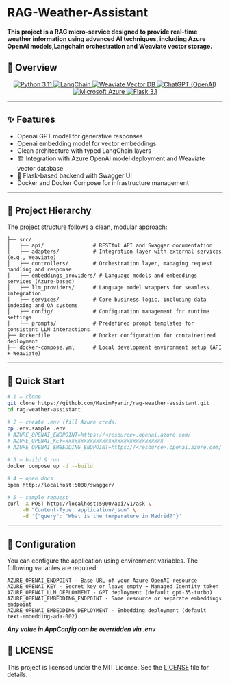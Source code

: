 # RAG-Weather-Assistant

**This project is a RAG micro-service designed to provide real-time weather information using advanced AI techniques, including Azure OpenAI models,Langchain orchestration  and Weaviate vector storage.**

## 📖 Overview

<p align="center">
  <!-- Python -->
  <a href="#">
    <img src="https://img.shields.io/badge/Python-3.11-blue?logo=python" alt="Python 3.11">
  </a>
  <!-- LangChain -->
  <a href="#">
    <img src="https://img.shields.io/badge/LangChain-0.3.x-346CA5?logo=langchain" alt="LangChain">
  </a>
  <!-- Weaviate (Vector DB) -->
  <a href="https://weaviate.io/" target="_blank">
    <img src="https://img.shields.io/badge/Vector DB-Weaviate-FF6F00?logo=weaviate&logoColor=white" alt="Weaviate Vector DB">
  </a>
  <!-- ChatGPT / OpenAI -->
  <a href="https://openai.com/" target="_blank">
    <img src="https://img.shields.io/badge/ChatGPT-74aa9c?logo=openai&logoColor=white" alt="ChatGPT (OpenAI)">
  </a>
  <!-- Microsoft Azure -->
  <a href="https://azure.microsoft.com/" target="_blank">
    <img src="https://custom-icon-badges.demolab.com/badge/Microsoft%20Azure-0089D6?logo=msazure&logoColor=white" alt="Microsoft Azure">
  </a>
  <!-- Flask -->
  <a href="https://flask.palletsprojects.com/" target="_blank">
    <img src="https://img.shields.io/badge/Framework-Flask%203.1-orange?logo=flask" alt="Flask 3.1">
  </a>
</p>


---

## ✨ Features

- Openai GPT model for generative responses
- Openai embedding model for vector embeddings
- Clean architecture with typed LangChain layers
- 🏗️ Integration with Azure OpenAI model deployment and Weaviate vector database
- 🐍 Flask-based backend with Swagger UI
- Docker and Docker Compose for infrastructure management

---

## 📁 Project Hierarchy
The project structure follows a clean, modular approach:
```plaintext
├── src/
│   ├── api/                # RESTful API and Swagger documentation
│   ├── adapters/           # Integration layer with external services (e.g., Weaviate)
│   ├── controllers/        # Orchestration layer, managing request handling and response
│   ├── embeddings_providers/ # Language models and embeddings services (Azure-based)
│   ├── llm_providers/      # Language model wrappers for seamless integration
│   ├── services/           # Core business logic, including data indexing and QA systems
│   ├── config/             # Configuration management for runtime settings
│   └── prompts/            # Predefined prompt templates for consistent LLM interactions
├── Dockerfile              # Docker configuration for containerized deployment
├── docker-compose.yml      # Local development environment setup (API + Weaviate)
```

---

## 🚀 Quick Start 

```bash
# 1 – clone
git clone https://github.com/MaximPyanin/rag-weather-assistant.git
cd rag-weather-assistant

# 2 – create .env (fill Azure creds)
cp .env.sample .env
# AZURE_OPENAI_ENDPOINT=https://<resource>.openai.azure.com/
# AZURE_OPENAI_KEY=xxxxxxxxxxxxxxxxxxxxxxxxxxxxxxxx
# AZURE_OPENAI_EMBEDDING_ENDPOINT=https://<resource>.openai.azure.com/

# 3 – build & run
docker compose up -d --build

# 4 – open docs
open http://localhost:5000/swagger/

# 5 – sample request
curl -X POST http://localhost:5000/api/v1/ask \
     -H "Content-Type: application/json" \
     -d '{"query": "What is the temperature in Madrid?"}'
```

---

## 🔧 Configuration
You can configure the application using environment variables. The following variables are required:
```plaintext
AZURE_OPENAI_ENDPOINT -	Base URL of your Azure OpenAI resource
AZURE_OPENAI_KEY - Secret key or leave empty ↠ Managed Identity token
AZURE_OPENAI_LLM_DEPLOYMENT - GPT deployment (default gpt-35-turbo)
AZURE_OPENAI_EMBEDDING_ENDPOINT - Same resource or separate embeddings endpoint
AZURE_OPENAI_EMBEDDING_DEPLOYMENT - Embedding deployment (default text-embedding-ada-002)
```
***Any value in AppConfig can be overridden via .env***

## 📜 LICENSE
This project is licensed under the MIT License. See the [LICENSE](LICENSE) file for details.